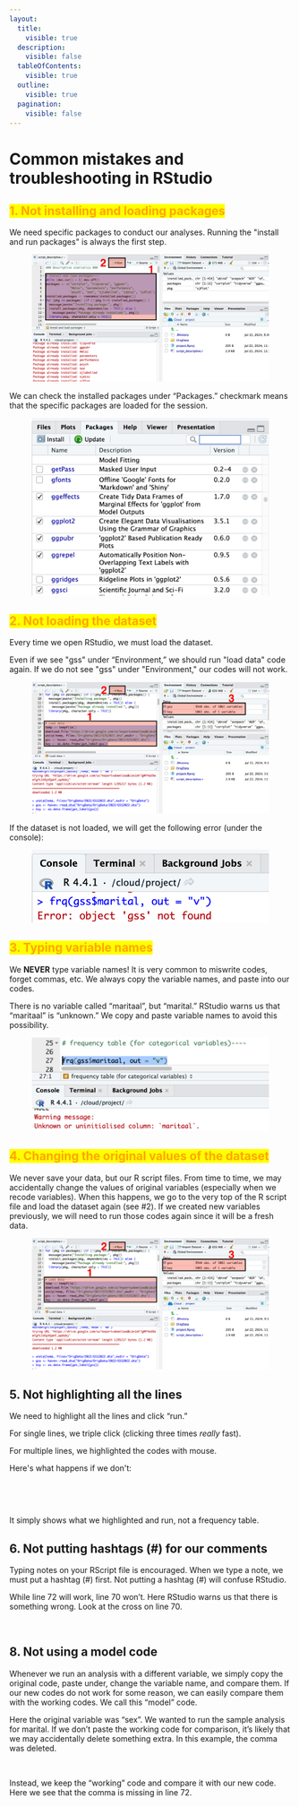 ```yaml
---
layout:
  title:
    visible: true
  description:
    visible: false
  tableOfContents:
    visible: true
  outline:
    visible: true
  pagination:
    visible: false
---
```


# Common mistakes and troubleshooting in RStudio

## <mark style="color:orange;">1. Not installing and loading packages</mark>

We need specific packages to conduct our analyses. Running the "install and run packages" is always the first step.

<figure><img src="../../../.gitbook/assets/image.png" alt=""><figcaption></figcaption></figure>

We can check the installed packages under “Packages.” checkmark means that the specific packages are loaded for the session.

<figure><img src="../../../.gitbook/assets/image (1).png" alt=""><figcaption></figcaption></figure>

## <mark style="color:orange;">2. Not loading the dataset</mark>

Every time we open RStudio, we must load the dataset.

Even if we see "gss" under “Environment,” we should run "load data" code again. If we do not see "gss" under "Environment," our codes will not work.

<figure><img src="../../../.gitbook/assets/image (2).png" alt=""><figcaption></figcaption></figure>

If the dataset is not loaded, we will get the following error (under the console):

<figure><img src="../../../.gitbook/assets/image (3).png" alt=""><figcaption></figcaption></figure>

## <mark style="color:orange;">3. Typing variable names</mark>

We **NEVER** type variable names! It is very common to miswrite codes, forget commas, etc. We always copy the variable names, and paste into our codes.

There is no variable called “maritaal”, but “marital.” RStudio warns us that “maritaal” is “unknown.” We copy and paste variable names to avoid this possibility.

<figure><img src="../../../.gitbook/assets/image (5).png" alt=""><figcaption></figcaption></figure>

## <mark style="color:orange;">4. Changing the original values of the dataset</mark>

We never save your data, but our R script files. From time to time, we may accidentally change the values of original variables (especially when we recode variables). When this happens, we go to the very top of the R script file and load the dataset again (see #2). If we created new variables previously, we will need to run those codes again since it will be a fresh data.

<figure><img src="../../../.gitbook/assets/ss_2024-07-22 11.20.29.png" alt=""><figcaption></figcaption></figure>

## 5. Not highlighting all the lines

We need to highlight all the lines and click “run.”

For single lines, we triple click (clicking three times _really_ fast).

For multiple lines, we highlighted the codes with mouse.

Here's what happens if we don't:

<figure><img src="https://lh6.googleusercontent.com/PHQX2YzGasYcioZA9e6Cx-raa_Vr6lzOEBET3FDIPmE9TtGKGdX3puoEHrmhyDRhxAmBtUdp85QPZ_q9keWkwDYJcPqjDuiNRZvbh2F0TUpPmzK6Dn0CPBB8h8DbL9Z7fVexYhtyHNywVWDWdDyo6w" alt=""><figcaption></figcaption></figure>

<figure><img src="https://lh3.googleusercontent.com/1SZECQFL-PX9y7-plyLJdWCrkXwpo3W-12Du39DDSNgSl2tEDFVHEsMzup4rSqG8qhebz-fCGEmyrKsR4ycmPI2p0GmLsLdxS0PNTu8F0N75LGbwSYt7AnJGS3XkPc1TtkIosIFlO6k6NWN3ZB91cA" alt=""><figcaption></figcaption></figure>

It simply shows what we highlighted and run, not a frequency table.

## 6. Not putting hashtags (#) for our comments

Typing notes on your RScript file is encouraged. When we type a note, we must put a hashtag (#) first. Not putting a hashtag (#) will confuse RStudio.

While line 72 will work, line 70 won’t. Here RStudio warns us that there is something wrong. Look at the cross on line 70.

<figure><img src="https://lh3.googleusercontent.com/ZX-tGT53SYcWHXq0QSR-KJ17TCp7r8IRFbecAmAieQCf_H33Jjysn5J7mK_c8XZSDYF1RyTMgtlM8HAvOyoOSFzHgNIo6BqW2bxK5bFoYigiJlfCaUjw1Ef1WXO1JSSgGkGsKE8QAOPQwx-2MW0MDQ" alt=""><figcaption></figcaption></figure>

## 8. Not using a model code

Whenever we run an analysis with a different variable, we simply copy the original code, paste under, change the variable name, and compare them. If our new codes do not work for some reason, we can easily compare them with the working codes. We call this “model” code.

Here the original variable was “sex”. We wanted to run the sample analysis for marital. If we don’t paste the working code for comparison, it’s likely that we may accidentally delete something extra. In this example, the comma was deleted.

<figure><img src="https://lh5.googleusercontent.com/8FzDZFIPE3crXndqIywZ_1s9UD5I77dY1tPU0Xf1vwoRxG3AIlPIVdJw5a4_44iOt9qQCDbqAubR-Bw9E3ACoyOnMByZVJxwTusZh9eJ-K0DkH7f_pDoz76xLYauYGs6dmBQ4X2_lfali6whV6WnlQ" alt=""><figcaption></figcaption></figure>

Instead, we keep the “working” code and compare it with our new code. Here we see that the comma is missing in line 72.

<figure><img src="https://lh4.googleusercontent.com/U0yDED2phXUKh8jLl-x-855f81a7BL1gVB36pNTsX3-62lMG5pFL4qDWv5w9lJDAV3VYfU5ZSbXFFzlAtfJueqpcX42XFp0FFF-0CVd5Vnu16_PRjVHI03KJuTXyAygK9I-qZ8NUvOKxGs45GrS3sA" alt=""><figcaption></figcaption></figure>
